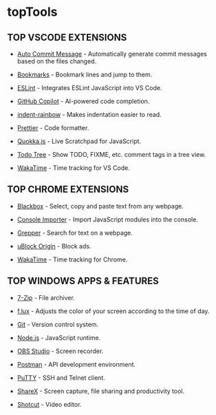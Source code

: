 # topTools

## TOP VSCODE EXTENSIONS

- [Auto Commit Message](https://github.com/MichaelCurrin/auto-commit-msg/blob/HEAD/docs/quickstart.md) - Automatically generate commit messages based on the files changed.

- [Bookmarks](https://github.com/alefragnani/vscode-bookmarks) - Bookmark lines and jump to them.

- [ESLint](https://github.com/Microsoft/vscode-eslint) - Integrates ESLint JavaScript into VS Code.

- [GitHub Copilot](https://github.com/features/copilot) - AI-powered code completion.

- [indent-rainbow](https://github.com/oderwat/vscode-indent-rainbow) - Makes indentation easier to read.

- [Prettier](https://github.com/prettier/prettier-vscode) - Code formatter.

- [Quokka.js](https://quokkajs.com/docs/) - Live Scratchpad for JavaScript.

- [Todo Tree](https://github.com/Gruntfuggly/todo-tree) - Show TODO, FIXME, etc. comment tags in a tree view.

- [WakaTime](https://github.com/wakatime/vscode-wakatime) - Time tracking for VS Code.

## TOP CHROME EXTENSIONS

- [Blackbox](https://chrome.google.com/webstore/detail/blackbox-select-copy-past/mcgbeeipkmelnpldkobichboakdfaeon) - Select, copy and paste text from any webpage.

- [Console Importer](https://chrome.google.com/webstore/detail/console-importer/hgajpakhafplebkdljleajgbpdmplhie) - Import JavaScript modules into the console.

- [Grepper](https://chrome.google.com/webstore/detail/grepper/amaaokahonnfjjemodnpmeenfpnnbkco) - Search for text on a webpage.

- [uBlock Origin](https://chrome.google.com/webstore/detail/ublock-origin/cjpalhdlnbpafiamejdnhcphjbkeiagm?hl=pt-BR) - Block ads.

- [WakaTime](https://chrome.google.com/webstore/detail/wakatime/jnbbnacmeggbgdjgaoojpmhdlkkpblgi) - Time tracking for Chrome.

## TOP WINDOWS APPS & FEATURES

- [7-Zip](https://www.7-zip.org/) - File archiver.

- [f.lux](https://justgetflux.com/) - Adjusts the color of your screen according to the time of day.

- [Git](https://git-scm.com/) - Version control system.

- [Node.js](https://nodejs.org/en/) - JavaScript runtime.

- [OBS Studio](https://obsproject.com/) - Screen recorder.

- [Postman](https://www.postman.com/) - API development environment.

- [PuTTY](https://www.putty.org/) - SSH and Telnet client.

- [ShareX](https://getsharex.com/) - Screen capture, file sharing and productivity tool.

- [Shotcut](https://shotcut.org/) - Video editor.
